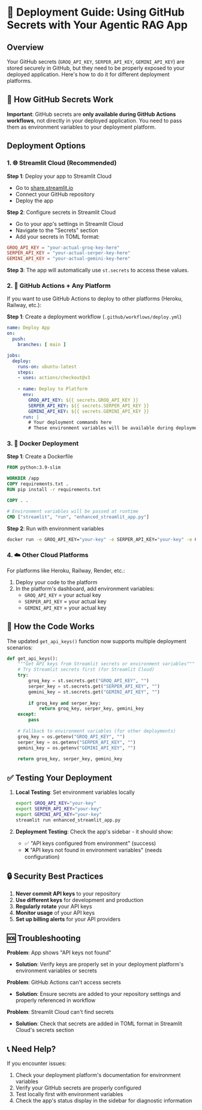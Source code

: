 # 🚀 Deployment Guide: Using GitHub Secrets with Your Agentic RAG App

## Overview

Your GitHub secrets (`GROQ_API_KEY`, `SERPER_API_KEY`, `GEMINI_API_KEY`) are stored securely in GitHub, but they need to be properly exposed to your deployed application. Here's how to do it for different deployment platforms.

## 🔑 How GitHub Secrets Work

**Important**: GitHub secrets are **only available during GitHub Actions workflows**, not directly in your deployed application. You need to pass them as environment variables to your deployment platform.

## Deployment Options

### 1. 🌐 Streamlit Cloud (Recommended)

**Step 1**: Deploy your app to Streamlit Cloud
- Go to [share.streamlit.io](https://share.streamlit.io)
- Connect your GitHub repository
- Deploy the app

**Step 2**: Configure secrets in Streamlit Cloud
- Go to your app's settings in Streamlit Cloud
- Navigate to the "Secrets" section
- Add your secrets in TOML format:

```toml
GROQ_API_KEY = "your-actual-groq-key-here"
SERPER_API_KEY = "your-actual-serper-key-here"
GEMINI_API_KEY = "your-actual-gemini-key-here"
```

**Step 3**: The app will automatically use `st.secrets` to access these values.

### 2. 🔄 GitHub Actions + Any Platform

If you want to use GitHub Actions to deploy to other platforms (Heroku, Railway, etc.):

**Step 1**: Create a deployment workflow (`.github/workflows/deploy.yml`)
```yaml
name: Deploy App
on:
  push:
    branches: [ main ]

jobs:
  deploy:
    runs-on: ubuntu-latest
    steps:
    - uses: actions/checkout@v3
    
    - name: Deploy to Platform
      env:
        GROQ_API_KEY: ${{ secrets.GROQ_API_KEY }}
        SERPER_API_KEY: ${{ secrets.SERPER_API_KEY }}
        GEMINI_API_KEY: ${{ secrets.GEMINI_API_KEY }}
      run: |
        # Your deployment commands here
        # These environment variables will be available during deployment
```

### 3. 🐳 Docker Deployment

**Step 1**: Create a Dockerfile
```dockerfile
FROM python:3.9-slim

WORKDIR /app
COPY requirements.txt .
RUN pip install -r requirements.txt

COPY . .

# Environment variables will be passed at runtime
CMD ["streamlit", "run", "enhanced_streamlit_app.py"]
```

**Step 2**: Run with environment variables
```bash
docker run -e GROQ_API_KEY="your-key" -e SERPER_API_KEY="your-key" -e GEMINI_API_KEY="your-key" your-app
```

### 4. ☁️ Other Cloud Platforms

For platforms like Heroku, Railway, Render, etc.:

1. Deploy your code to the platform
2. In the platform's dashboard, add environment variables:
   - `GROQ_API_KEY` = your actual key
   - `SERPER_API_KEY` = your actual key  
   - `GEMINI_API_KEY` = your actual key

## 🔧 How the Code Works

The updated `get_api_keys()` function now supports multiple deployment scenarios:

```python
def get_api_keys():
    """Get API keys from Streamlit secrets or environment variables"""
    # Try Streamlit secrets first (for Streamlit Cloud)
    try:
        groq_key = st.secrets.get("GROQ_API_KEY", "")
        serper_key = st.secrets.get("SERPER_API_KEY", "")
        gemini_key = st.secrets.get("GEMINI_API_KEY", "")
        
        if groq_key and serper_key:
            return groq_key, serper_key, gemini_key
    except:
        pass
    
    # Fallback to environment variables (for other deployments)
    groq_key = os.getenv("GROQ_API_KEY", "")
    serper_key = os.getenv("SERPER_API_KEY", "")
    gemini_key = os.getenv("GEMINI_API_KEY", "")
    
    return groq_key, serper_key, gemini_key
```

## ✅ Testing Your Deployment

1. **Local Testing**: Set environment variables locally
   ```bash
   export GROQ_API_KEY="your-key"
   export SERPER_API_KEY="your-key"
   export GEMINI_API_KEY="your-key"
   streamlit run enhanced_streamlit_app.py
   ```

2. **Deployment Testing**: Check the app's sidebar - it should show:
   - ✅ "API keys configured from environment" (success)
   - ❌ "API keys not found in environment variables" (needs configuration)

## 🔒 Security Best Practices

1. **Never commit API keys** to your repository
2. **Use different keys** for development and production
3. **Regularly rotate** your API keys
4. **Monitor usage** of your API keys
5. **Set up billing alerts** for your API providers

## 🆘 Troubleshooting

**Problem**: App shows "API keys not found"
- **Solution**: Verify keys are properly set in your deployment platform's environment variables or secrets

**Problem**: GitHub Actions can't access secrets
- **Solution**: Ensure secrets are added to your repository settings and properly referenced in workflow

**Problem**: Streamlit Cloud can't find secrets
- **Solution**: Check that secrets are added in TOML format in Streamlit Cloud's secrets section

## 📞 Need Help?

If you encounter issues:
1. Check your deployment platform's documentation for environment variables
2. Verify your GitHub secrets are properly configured
3. Test locally first with environment variables
4. Check the app's status display in the sidebar for diagnostic information
